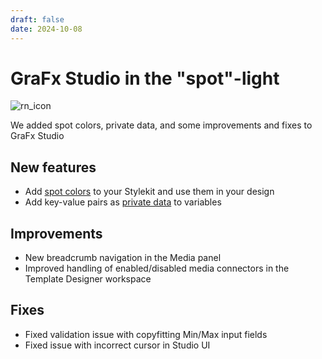 ```yaml
---
draft: false
date: 2024-10-08
---
```


# GraFx Studio in the "spot"-light

![rn_icon](/assets/icon-GraFx-Studio.svg)

We added spot colors, private data, and some improvements and fixes to GraFx Studio

<!-- more -->

## New features

- Add [spot colors](/GraFx-Studio/guides/swatches/#color-picker) to your Stylekit and use them in your design
- Add key-value pairs as [private data](/GraFx-Studio/guides/template-variables-private-date/) to variables

## Improvements

- New breadcrumb navigation in the Media panel
- Improved handling of enabled/disabled media connectors in the Template Designer workspace

## Fixes

- Fixed validation issue with copyfitting Min/Max input fields
- Fixed issue with incorrect cursor in Studio UI
